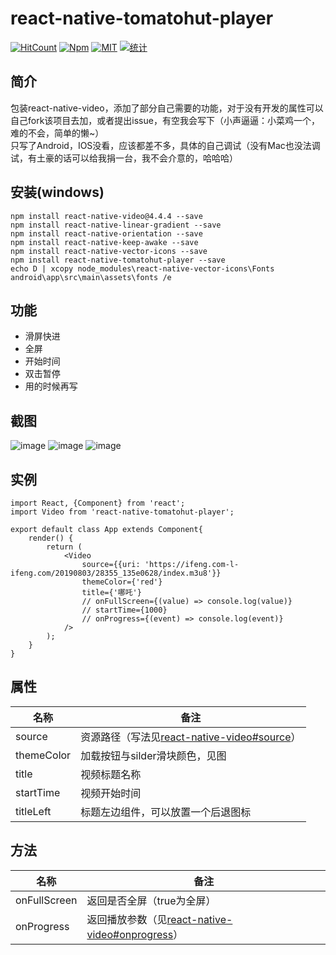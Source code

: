 # react-native-tomatohut-player
[![HitCount](http://hits.dwyl.io/MX8CLUB/react-native-tomatohut-player.svg)](http://hits.dwyl.io/MX8CLUB/react-native-tomatohut-player)
[![Npm](https://img.shields.io/npm/v/react-native-tomatohut-player)](https://www.npmjs.com/package/react-native-tomatohut-player)
[![MIT](https://img.shields.io/npm/l/react-native-tomatohut-player)](https://github.com/MX8CLUB/react-native-tomatohut-player/blob/master/LICENSE)
[![统计](https://img.shields.io/npm/dt/react-native-tomatohut-player)](https://github.com/MX8CLUB/react-native-tomatohut-player)

## 简介
包装react-native-video，添加了部分自己需要的功能，对于没有开发的属性可以自己fork该项目去加，或者提出issue，有空我会写下（小声逼逼：小菜鸡一个，难的不会，简单的懒~）  
只写了Android，IOS没看，应该都差不多，具体的自己调试（没有Mac也没法调试，有土豪的话可以给我捐一台，我不会介意的，哈哈哈）
## 安装(windows)
```
npm install react-native-video@4.4.4 --save
npm install react-native-linear-gradient --save
npm install react-native-orientation --save
npm install react-native-keep-awake --save
npm install react-native-vector-icons --save
npm install react-native-tomatohut-player --save
echo D | xcopy node_modules\react-native-vector-icons\Fonts android\app\src\main\assets\fonts /e
```
## 功能

- 滑屏快进
- 全屏
- 开始时间
- 双击暂停
- 用的时候再写

## 截图
![image](https://raw.githubusercontent.com/MX8CLUB/react-native-tomatohut-player/master/screenshot/1.png)
![image](https://raw.githubusercontent.com/MX8CLUB/react-native-tomatohut-player/master/screenshot/2.png)
![image](https://raw.githubusercontent.com/MX8CLUB/react-native-tomatohut-player/master/screenshot/3.png)

## 实例
```
import React, {Component} from 'react';
import Video from 'react-native-tomatohut-player';

export default class App extends Component{
    render() {
        return (
            <Video
                source={{uri: 'https://ifeng.com-l-ifeng.com/20190803/28355_135e0628/index.m3u8'}}
                themeColor={'red'}
                title={'哪吒'}
                // onFullScreen={(value) => console.log(value)}
                // startTime={1000}
                // onProgress={(event) => console.log(event)}
            />
        );
    }
}

```

## 属性
| 名称  | 备注 |
|---|---|
|source|资源路径（写法见[react-native-video#source](https://github.com/react-native-community/react-native-video#source)）|
|themeColor|加载按钮与silder滑块颜色，见图|
|title|视频标题名称|
|startTime|视频开始时间|
|titleLeft|标题左边组件，可以放置一个后退图标|

## 方法
| 名称  | 备注 |
|---|---|
|onFullScreen|返回是否全屏（true为全屏）|
|onProgress|返回播放参数（见[react-native-video#onprogress](https://github.com/react-native-community/react-native-video#onprogress)）|
